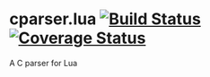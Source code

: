 # cparser.lua [![Build Status](https://travis-ci.org/AbigailBuccaneer/cparser.lua.svg?branch=master)](https://travis-ci.org/AbigailBuccaneer/cparser.lua) [![Coverage Status](https://coveralls.io/repos/AbigailBuccaneer/cparser.lua/badge.svg?branch=master&service=github)](https://coveralls.io/github/AbigailBuccaneer/cparser.lua?branch=master)

A C parser for Lua
